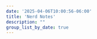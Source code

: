 ```yaml
---
date: '2025-04-06T10:00:56-06:00'
title: 'Nerd Notes'
description: ""
group_list_by_date: true
---
```

